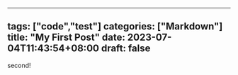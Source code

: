 	

---
tags: ["code","test"]
categories: ["Markdown"]
title: "My First Post"
date: 2023-07-04T11:43:54+08:00
draft: false
---

second!
